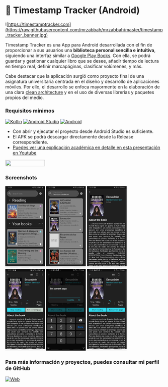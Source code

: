 # 📖 Timestamp Tracker (Android)
![https://timestamptracker.com](https://raw.githubusercontent.com/mrzabbah/mrzabbah/master/timestamp_tracker_banner.jpg)

Timestamp Tracker es una App para Android desarrollada con el fin de proporcionar a sus usuarios una **biblioteca personal
sencilla e intuitiva**, siguiendo una interfaz similar a [Google Play Books](https://play.google.com/books). Con ella, se 
podrá guardar y gestionar cualquier libro que se desee, añadir tiempo de lectura en tiempo real, definir marcapáginas, 
clasificar volúmenes, y más.

Cabe destacar que la aplicación surgió como proyecto final de una asignatura universitaria centrada en el diseño y 
desarrollo de aplicaciones móviles. Por ello, el desarrollo se enfoca mayormente en la elaboración de una clara [clean 
architecture](https://medium.com/swlh/clean-architecture-in-android-a-beginner-approach-be0ce00d806b#:~:text=1%20A%20bit%20of%20theory%20%28not%20much%20I,data%20layer%206%20The%20presentation%20%28or%20app%29%20layer)
y en el uso de diversas librerías y paquetes propios del medio.

### Requisitos mínimos
[![Kotlin](https://img.shields.io/badge/Kotlin-1.5-318787?longCache=true&style=flat-square)](https://kotlinlang.org)
[![Android Studio](https://img.shields.io/badge/Android_Studio-4.2-779f2d.svg?longCache=true&style=flat-square)](https://developer.android.com/studio)
[![Android](https://img.shields.io/badge/Android-5-cf3065.svg?longCache=true&style=flat-square)](https://www.android.com)

* Con abrir y ejecutar el proyecto desde Android Studio es suficiente.
* El APK se podrá descargar directamente desde la Release correspondiente.
* [Puedes ver una explicación académica en detalle en esta presentación en Youtube](https://youtu.be/fK7vCTGFiRM)

<a href="https://youtu.be/fK7vCTGFiRM"><img src="http://i3.ytimg.com/vi/fK7vCTGFiRM/maxresdefault.jpg" style="height: 50%; 
width:50%;"/></a>

### Screenshots

<p float="left">
  <img src="https://raw.githubusercontent.com/mrzabbah/mrzabbah/master/Timestamp-Tracker/timestamp_tracker_screenshot_01.jpeg" width="25%"/>
  <img src="https://raw.githubusercontent.com/mrzabbah/mrzabbah/master/Timestamp-Tracker/timestamp_tracker_screenshot_02.jpeg" width="25%"/>
  <img src="https://raw.githubusercontent.com/mrzabbah/mrzabbah/master/Timestamp-Tracker/timestamp_tracker_screenshot_03.jpeg" width="25%"/>
  <img src="https://raw.githubusercontent.com/mrzabbah/mrzabbah/master/Timestamp-Tracker/timestamp_tracker_screenshot_06.jpeg" width="25%"/>
  <img src="https://raw.githubusercontent.com/mrzabbah/mrzabbah/master/Timestamp-Tracker/timestamp_tracker_screenshot_04.jpeg" width="25%"/>
  <img src="https://raw.githubusercontent.com/mrzabbah/mrzabbah/master/Timestamp-Tracker/timestamp_tracker_screenshot_05.jpeg" width="25%"/>
</p>

### Para más información y proyectos, puedes consultar mi perfil de GitHub

[![Web](https://img.shields.io/badge/GitHub-MrZabbah-9b854b?style=for-the-badge&logo=github&logoColor=white&labelColor=101010)](https://github.com/mrzabbah)
